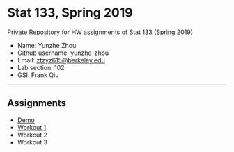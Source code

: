 # Stat 133, Spring 2019

Private Repository for HW assignments of Stat 133 (Spring 2019)

- Name: Yunzhe Zhou
- Github username: yunzhe-zhou
- Email: ztzyz615@berkeley.edu
- Lab section: 102
- GSI: Frank Qiu

-----

## Assignments

- [Demo](demo)
- [Workout 1](workout1)
- Workout 2
- Workout 3


